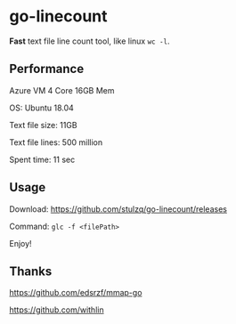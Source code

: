 # go-linecount

**Fast** text file line count tool, like linux `wc -l`.

## Performance

Azure VM 4 Core 16GB Mem

OS: Ubuntu 18.04

Text file size: 11GB

Text file lines: 500 million

Spent time: 11 sec

## Usage

Download: https://github.com/stulzq/go-linecount/releases

Command: `glc -f <filePath>`

Enjoy!

## Thanks

https://github.com/edsrzf/mmap-go

https://github.com/withlin
